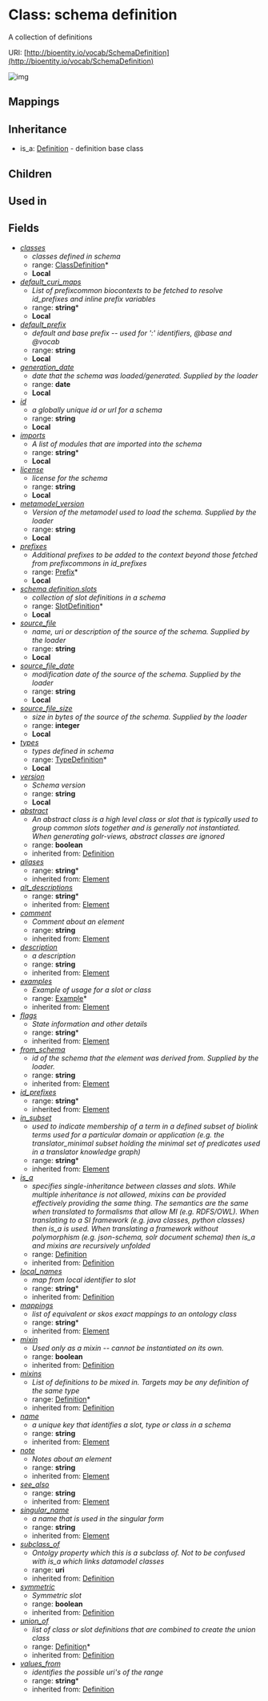 # Class: schema definition


A collection of definitions

URI: [http://bioentity.io/vocab/SchemaDefinition](http://bioentity.io/vocab/SchemaDefinition)

![img](http://yuml.me/diagram/nofunky;dir:TB/class/\[SchemaDefinition|id:string;version:string%20%3F;imports:string%20*;license:string%20%3F;metamodel_version:string%20%3F;source_file:string%20%3F;source_file_size:integer%20%3F;source_file_date:string%20%3F;generation_date:date%20%3F;default_curi_maps:string%20*;default_prefix:string%20%3F;name(i):string;singular_name(i):string%20%3F;description(i):string%20%3F;note(i):string%20%3F;comment(i):string%20%3F;see_also(i):string%20%3F;flags(i):string%20*;aliases(i):string%20*;mappings(i):string%20*;id_prefixes(i):string%20*;in_subset(i):string%20*;from_schema(i):string%20%3F;alt_descriptions(i):string%20*;mixin(i):boolean%20%3F;abstract(i):boolean%20%3F;local_names(i):string%20*;subclass_of(i):uri%20%3F;values_from(i):string%20*;symmetric(i):boolean%20%3F]-%20union_of(i)%20*>\[Definition],%20\[SchemaDefinition]-%20mixins(i)%20*>\[Definition],%20\[SchemaDefinition]-%20is_a(i)%20%3F>\[Definition],%20\[SchemaDefinition]++-%20examples(i)%20*>\[Example],%20\[SchemaDefinition]++-%20classes%20*>\[ClassDefinition],%20\[SchemaDefinition]++-%20slots%20*>\[SlotDefinition],%20\[SchemaDefinition]++-%20types%20*>\[TypeDefinition],%20\[SchemaDefinition]++-%20prefixes%20*>\[Prefix],%20\[Definition]^-\[SchemaDefinition])
## Mappings

## Inheritance

 *  is_a: [Definition](Definition.md) - definition base class
## Children

## Used in

## Fields

 * _[classes](classes.md)_
    * _classes defined in schema_
    * range: [ClassDefinition](ClassDefinition.md)*
    * __Local__
 * _[default_curi_maps](default_curi_maps.md)_
    * _List of prefixcommon biocontexts to be fetched to resolve id_prefixes and inline prefix variables_
    * range: **string***
    * __Local__
 * _[default_prefix](default_prefix.md)_
    * _default and base prefix -- used for ':' identifiers, @base and @vocab_
    * range: **string**
    * __Local__
 * _[generation_date](generation_date.md)_
    * _date that the schema was loaded/generated.  Supplied by the loader_
    * range: **date**
    * __Local__
 * _[id](id.md)_
    * _a globally unique id or url for a schema_
    * range: **string**
    * __Local__
 * _[imports](imports.md)_
    * _A list of modules that are imported into the schema_
    * range: **string***
    * __Local__
 * _[license](license.md)_
    * _license for the schema_
    * range: **string**
    * __Local__
 * _[metamodel_version](metamodel_version.md)_
    * _Version of the metamodel used to load the schema. Supplied by the loader_
    * range: **string**
    * __Local__
 * _[prefixes](prefixes.md)_
    * _Additional prefixes to be added to the context beyond those fetched from prefixcommons in id_prefixes_
    * range: [Prefix](Prefix.md)*
    * __Local__
 * _[schema definition.slots](slot_definitions.md)_
    * _collection of slot definitions in a schema_
    * range: [SlotDefinition](SlotDefinition.md)*
    * __Local__
 * _[source_file](source_file.md)_
    * _name, uri or description of the source of the schema.  Supplied by the loader_
    * range: **string**
    * __Local__
 * _[source_file_date](source_file_date.md)_
    * _modification date of the source of the schema.  Supplied by the loader_
    * range: **string**
    * __Local__
 * _[source_file_size](source_file_size.md)_
    * _size in bytes of the source of the schema.  Supplied by the loader_
    * range: **integer**
    * __Local__
 * _[types](types.md)_
    * _types defined in schema_
    * range: [TypeDefinition](TypeDefinition.md)*
    * __Local__
 * _[version](version.md)_
    * _Schema version_
    * range: **string**
    * __Local__
 * _[abstract](abstract.md)_
    * _An abstract class is a high level class or slot that is typically used to group common slots together and is generally not instantiated. When generating golr-views, abstract classes are ignored_
    * range: **boolean**
    * inherited from: [Definition](Definition.md)
 * _[aliases](aliases.md)_
    * range: **string***
    * inherited from: [Element](Element.md)
 * _[alt_descriptions](alt_descriptions.md)_
    * range: **string***
    * inherited from: [Element](Element.md)
 * _[comment](comment.md)_
    * _Comment about an element_
    * range: **string**
    * inherited from: [Element](Element.md)
 * _[description](description.md)_
    * _a description_
    * range: **string**
    * inherited from: [Element](Element.md)
 * _[examples](examples.md)_
    * _Example of usage for a slot or class_
    * range: [Example](Example.md)*
    * inherited from: [Element](Element.md)
 * _[flags](flags.md)_
    * _State information and other details_
    * range: **string***
    * inherited from: [Element](Element.md)
 * _[from_schema](from_schema.md)_
    * _id of the schema that the element was derived from.  Supplied by the loader._
    * range: **string**
    * inherited from: [Element](Element.md)
 * _[id_prefixes](id_prefixes.md)_
    * range: **string***
    * inherited from: [Element](Element.md)
 * _[in_subset](in_subset.md)_
    * _used to indicate membership of a term in a defined subset of biolink terms used for a particular domain or application (e.g. the translator_minimal subset holding the minimal set of predicates used in a translator knowledge graph)_
    * range: **string***
    * inherited from: [Element](Element.md)
 * _[is_a](is_a.md)_
    * _specifies single-inheritance between classes and slots. While multiple inheritance is not allowed, mixins can be provided effectively providing the same thing. The semantics are the same when translated to formalisms that allow MI (e.g. RDFS/OWL). When translating to a SI framework (e.g. java classes, python classes) then is_a is used. When translating a framework without polymorphism (e.g. json-schema, solr document schema) then is_a and mixins are recursively unfolded_
    * range: [Definition](Definition.md)
    * inherited from: [Definition](Definition.md)
 * _[local_names](local_names.md)_
    * _map from local identifier to slot_
    * range: **string***
    * inherited from: [Definition](Definition.md)
 * _[mappings](mappings.md)_
    * _list of equivalent or skos exact mappings to an ontology class_
    * range: **string***
    * inherited from: [Element](Element.md)
 * _[mixin](mixin.md)_
    * _Used only as a mixin -- cannot be instantiated on its own._
    * range: **boolean**
    * inherited from: [Definition](Definition.md)
 * _[mixins](mixins.md)_
    * _List of definitions to be mixed in. Targets may be any definition of the same type_
    * range: [Definition](Definition.md)*
    * inherited from: [Definition](Definition.md)
 * _[name](name.md)_
    * _a unique key that identifies a slot, type or class in a schema_
    * range: **string**
    * inherited from: [Element](Element.md)
 * _[note](note.md)_
    * _Notes about an element_
    * range: **string**
    * inherited from: [Element](Element.md)
 * _[see_also](see_also.md)_
    * range: **string**
    * inherited from: [Element](Element.md)
 * _[singular_name](singular_name.md)_
    * _a name that is used in the singular form_
    * range: **string**
    * inherited from: [Element](Element.md)
 * _[subclass_of](subclass_of.md)_
    * _Ontolgy property which this is a subclass of. Not to be confused with is_a which links datamodel classes_
    * range: **uri**
    * inherited from: [Definition](Definition.md)
 * _[symmetric](symmetric.md)_
    * _Symmetric slot_
    * range: **boolean**
    * inherited from: [Definition](Definition.md)
 * _[union_of](union_of.md)_
    * _list of class or slot definitions that are combined to create the union class_
    * range: [Definition](Definition.md)*
    * inherited from: [Definition](Definition.md)
 * _[values_from](values_from.md)_
    * _identifies the possible uri's of the range_
    * range: **string***
    * inherited from: [Definition](Definition.md)

